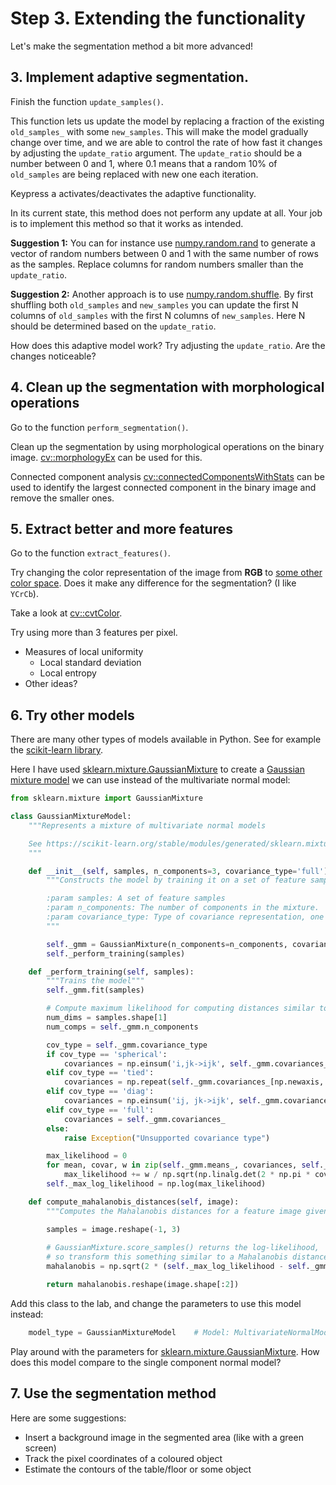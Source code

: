 # Step 3. Extending the functionality
Let's make the segmentation method a bit more advanced!

## 3. Implement adaptive segmentation.
Finish the function `update_samples()`.

This function lets us update the model by replacing a fraction of the existing `old_samples_` with some `new_samples`.
This will make the model gradually change over time, and we are able to control the rate of how fast it changes by adjusting the `update_ratio` argument.
The `update_ratio` should be a number between 0 and 1, where 0.1 means that a random 10% of `old_samples` are being replaced with new one each iteration.

Keypress <kbd>a</kbd> activates/deactivates the adaptive functionality.

In its current state, this method does not perform any update at all.
Your job is to implement this method so that it works as intended.

**Suggestion 1:**  You can for instance use [numpy.random.rand] to generate a vector of random numbers between 0 and 1 with the same number of rows as the samples.
Replace columns for random numbers smaller than the `update_ratio`.

**Suggestion 2:** Another approach is to use [numpy.random.shuffle].
By first shuffling both `old_samples` and `new_samples` you can update the first N columns of `old_samples` with the first N columns of `new_samples`.
Here N should be determined based on the `update_ratio`.

How does this adaptive model work? Try adjusting the `update_ratio`.
Are the changes noticeable?

## 4. Clean up the segmentation with morphological operations
Go to the function `perform_segmentation()`.

Clean up the segmentation by using morphological operations on the binary image.
[cv::morphologyEx] can be used for this.

Connected component analysis [cv::connectedComponentsWithStats] can be used to identify the largest connected component in the binary image and remove the smaller ones.


## 5. Extract better and more features
Go to the function `extract_features()`.

Try changing the color representation of the image from **RGB** to [some other color space][cv::imgproc_color_conversions].
Does it make any difference for the segmentation?
(I like `YCrCb`).

Take a look at [cv::cvtColor].

Try using more than 3 features per pixel.
  - Measures of local uniformity
    - Local standard deviation
    - Local entropy
  - Other ideas?
  

## 6. Try other models
There are many other types of models available in Python.
See for example the [scikit-learn library](https://scikit-learn.org/stable/).

Here I have used [sklearn.mixture.GaussianMixture] to create a [Gaussian mixture model](https://en.wikipedia.org/wiki/Mixture_model) we can use instead of the multivariate normal model:

```python
from sklearn.mixture import GaussianMixture

class GaussianMixtureModel:
    """Represents a mixture of multivariate normal models

    See https://scikit-learn.org/stable/modules/generated/sklearn.mixture.GaussianMixture.html
    """

    def __init__(self, samples, n_components=3, covariance_type='full'):
        """Constructs the model by training it on a set of feature samples

        :param samples: A set of feature samples
        :param n_components: The number of components in the mixture.
        :param covariance_type: Type of covariance representation, one of 'spherical', 'tied', 'diag' or 'full'.
        """

        self._gmm = GaussianMixture(n_components=n_components, covariance_type=covariance_type, init_params='random')
        self._perform_training(samples)

    def _perform_training(self, samples):
        """Trains the model"""
        self._gmm.fit(samples)

        # Compute maximum likelihood for computing distances similar to Mahalanobis distances.
        num_dims = samples.shape[1]
        num_comps = self._gmm.n_components

        cov_type = self._gmm.covariance_type
        if cov_type == 'spherical':
            covariances = np.einsum('i,jk->ijk', self._gmm.covariances_, np.identity(num_dims))
        elif cov_type == 'tied':
            covariances = np.repeat(self._gmm.covariances_[np.newaxis, :, :], num_comps, axis=0)
        elif cov_type == 'diag':
            covariances = np.einsum('ij, jk->ijk', self._gmm.covariances_, np.identity(num_dims))
        elif cov_type == 'full':
            covariances = self._gmm.covariances_
        else:
            raise Exception("Unsupported covariance type")

        max_likelihood = 0
        for mean, covar, w in zip(self._gmm.means_, covariances, self._gmm.weights_):
            max_likelihood += w / np.sqrt(np.linalg.det(2 * np.pi * covar))
        self._max_log_likelihood = np.log(max_likelihood)

    def compute_mahalanobis_distances(self, image):
        """Computes the Mahalanobis distances for a feature image given this model"""

        samples = image.reshape(-1, 3)
        
        # GaussianMixture.score_samples() returns the log-likelihood, 
        # so transform this something similar to a Mahalanobis distance.
        mahalanobis = np.sqrt(2 * (self._max_log_likelihood - self._gmm.score_samples(samples)))

        return mahalanobis.reshape(image.shape[:2])
```

Add this class to the lab, and change the parameters to use this model instead:
```python
    model_type = GaussianMixtureModel    # Model: MultivariateNormalModel or GaussianMixtureModel.
```

Play around with the parameters for [sklearn.mixture.GaussianMixture].
How does this model compare to the single component normal model?


## 7. Use the segmentation method
Here are some suggestions:
- Insert a background image in the segmented area (like with a green screen)
- Track the pixel coordinates of a coloured object
- Estimate the contours of the table/floor or some object

[numpy.random.rand]: https://numpy.org/doc/stable/reference/random/generated/numpy.random.rand.html
[numpy.random.shuffle]: https://numpy.org/doc/stable/reference/random/generated/numpy.random.shuffle.html
[sklearn.mixture.GaussianMixture]: https://scikit-learn.org/stable/modules/generated/sklearn.mixture.GaussianMixture.html

[cv::morphologyEx]: https://docs.opencv.org/4.9.0/d4/d86/group__imgproc__filter.html#ga67493776e3ad1a3df63883829375201f
[cv::connectedComponentsWithStats]: https://docs.opencv.org/4.9.0/d3/dc0/group__imgproc__shape.html#gae57b028a2b2ca327227c2399a9d53241
[cv::imgproc_color_conversions]: https://docs.opencv.org/4.9.0/de/d25/imgproc_color_conversions.html
[cv::cvtColor]: https://docs.opencv.org/4.9.0/d8/d01/group__imgproc__color__conversions.html#ga397ae87e1288a81d2363b61574eb8cab
